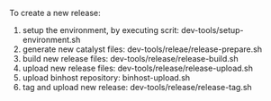 To create a new release:

1. setup the environment, by executing scrit: dev-tools/setup-environment.sh
2. generate new catalyst files: dev-tools/releae/release-prepare.sh
3. build new release files: dev-tools/release/release-build.sh
4. upload new release files: dev-tools/release/release-upload.sh
5. upload binhost repository: binhost-upload.sh
6. tag and upload new release: dev-tools/release/release-tag.sh
